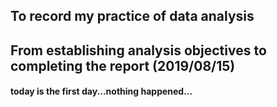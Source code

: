 ## To record my practice of data analysis 
## From establishing analysis objectives to completing the report (2019/08/15)
#### today is the first day...nothing happened...
